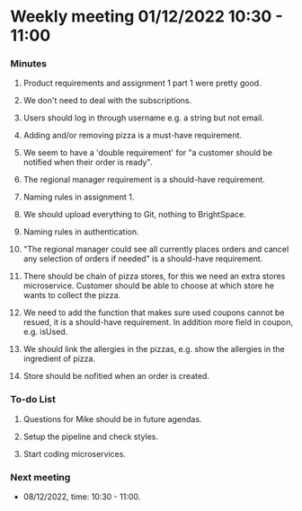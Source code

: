 # Weekly meeting 01/12/2022 10:30 - 11:00


### Minutes
1. Product requirements and assignment 1 part 1 were pretty good.

2. We don't need to deal with the subscriptions.

3. Users should log in through username e.g. a string but not email.

4. Adding and/or removing pizza is a must-have requirement.

5. We seem to have a 'double requirement' for "a customer should be notified when their order is ready".

6. The regional manager requirement is a should-have requirement.

7. Naming rules in assignment 1.

8. We should upload everything to Git, nothing to BrightSpace.

9. Naming rules in authentication.

10. "The regional manager could see all currently places orders and cancel any selection of orders if needed" is a should-have requirement.

11. There should be chain of pizza stores, for this we need an extra stores microservice. Customer should be able to choose at which store he wants to collect the pizza. 

12. We need to add the function that makes sure used coupons cannot be resued, it is a should-have requirement. In addition more field in coupon, e.g. isUsed.

13. We should link the allergies in the pizzas, e.g. show the allergies in the ingredient of pizza.

14. Store should be nofitied when an order is created.



### To-do List
1. Questions for Mike should be in future agendas.

2. Setup the pipeline and check styles.

3. Start coding microservices.


### Next meeting
* 08/12/2022, time: 10:30 - 11:00.





